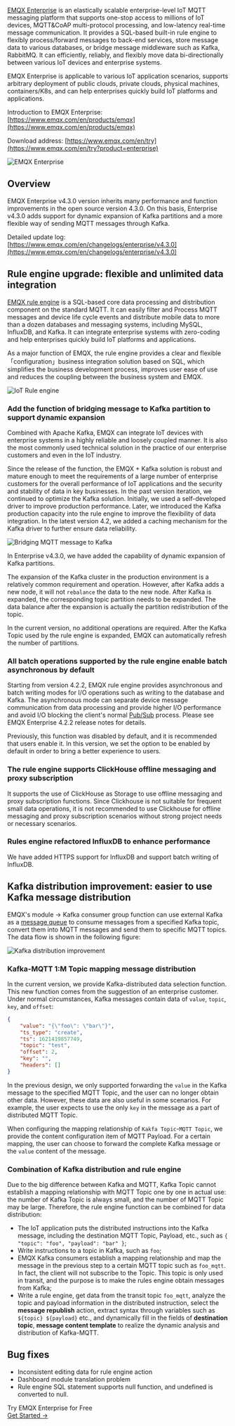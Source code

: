 [EMQX Enterprise](https://www.emqx.com/en/products/emqx) is an elastically scalable enterprise-level IoT MQTT messaging platform that supports one-stop access to millions of IoT devices, MQTT&CoAP multi-protocol processing, and low-latency real-time message communication. It provides a SQL-based built-in rule engine to flexibly process/forward messages to back-end services, store message data to various databases, or bridge message middleware such as Kafka, RabbitMQ. It can efficiently, reliably, and flexibly move data bi-directionally between various IoT devices and enterprise systems.

EMQX Enterprise is applicable to various IoT application scenarios, supports arbitrary deployment of public clouds, private clouds, physical machines, containers/K8s, and can help enterprises quickly build IoT platforms and applications.


Introduction to EMQX Enterprise: [https://www.emqx.com/en/products/emqx](https://www.emqx.com/en/products/emqx)

Download address: [https://www.emqx.com/en/try](https://www.emqx.com/en/try?product=enterprise)


![EMQX Enterprise](https://assets.emqx.com/images/4b87d5ae6dc17bb84f6414e4d8fc504c.png)


## Overview

EMQX Enterprise v4.3.0 version inherits many performance and function improvements in the open source version 4.3.0. On this basis, Enterprise v4.3.0 adds support for dynamic expansion of Kafka partitions and a more flexible way of sending MQTT messages through Kafka.

Detailed update log: [https://www.emqx.com/en/changelogs/enterprise/v4.3.0](https://www.emqx.com/en/changelogs/enterprise/v4.3.0)


## Rule engine upgrade: flexible and unlimited data integration

[EMQX rule engine](https://docs.emqx.com/en/enterprise/v4.3/rule/rule-engine.html) is a SQL-based core data processing and distribution component on the standard MQTT. It can easily filter and Process MQTT messages and device life cycle events and distribute mobile data to more than a dozen databases and messaging systems, including MySQL, InfluxDB, and Kafka. It can integrate enterprise systems with zero-coding and help enterprises quickly build IoT platforms and applications.

As a major function of EMQX, the rule engine provides a clear and flexible 「configuration」business integration solution based on SQL, which simplifies the business development process, improves user ease of use and reduces the coupling between the business system and EMQX.

![IoT Rule engine](https://assets.emqx.com/images/40b090be34291c0d202613e2598ff767.png)

### Add the function of bridging message to Kafka partition to support dynamic expansion

Combined with Apache Kafka, EMQX can integrate IoT devices with enterprise systems in a highly reliable and loosely coupled manner. It is also the most commonly used technical solution in the practice of our enterprise customers and even in the IoT industry.

Since the release of the function, the EMQX + Kafka solution is robust and mature enough to meet the requirements of a large number of enterprise customers for the overall performance of IoT applications and the security and stability of data in key businesses. In the past version iteration, we continued to optimize the Kafka solution. Initially, we used a self-developed driver to improve production performance. Later, we introduced the Kafka production capacity into the rule engine to improve the flexibility of data integration. In the latest version 4.2, we added a caching mechanism for the Kafka driver to further ensure data reliability.

![Bridging MQTT message to Kafka](https://assets.emqx.com/images/12d0fb25e06f518e620cf718b094b85c.png)

In Enterprise v4.3.0, we have added the capability of dynamic expansion of Kafka partitions.

The expansion of the Kafka cluster in the production environment is a relatively common requirement and operation. However, after Kafka adds a new node, it will not `rebalance` the data to the new node. After Kafka is expanded, the corresponding topic partition needs to be expanded. The data balance after the expansion is actually the partition redistribution of the topic.

In the current version, no additional operations are required. After the Kafka Topic used by the rule engine is expanded, EMQX can automatically refresh the number of partitions. 

### All batch operations supported by the rule engine enable batch asynchronous by default

Starting from version 4.2.2, EMQX rule engine provides asynchronous and batch writing modes for I/O operations such as writing to the database and Kafka. The asynchronous mode can separate device message communication from data processing and provide higher I/O performance and avoid I/O blocking the client's normal [Pub/Sub](https://www.emqx.com/en/blog/mqtt-5-introduction-to-publish-subscribe-model) process. Please see EMQX Enterprise 4.2.2 release notes for details.

Previously, this function was disabled by default, and it is recommended that users enable it. In this version, we set the option to be enabled by default in order to bring a better experience to users.

### The rule engine supports ClickHouse offline messaging and proxy subscription

It supports the use of ClickHouse as Storage to use offline messaging and proxy subscription functions. Since Clickhouse is not suitable for frequent small data operations, it is not recommended to use Clickhouse for offline messaging and proxy subscription scenarios without strong project needs or necessary scenarios.

### Rules engine refactored InfluxDB to enhance performance

We have added HTTPS support for InfluxDB and support batch writing of InfluxDB.


## Kafka distribution improvement: easier to use Kafka message distribution

EMQX's module -> Kafka consumer group function can use external Kafka as a [message queue](https://www.emqx.com/en/blog/mqtt5-feature-inflight-window-message-queue) to consume messages from a specified Kafka topic, convert them into MQTT messages and send them to specific MQTT topics. The data flow is shown in the following figure:

![Kafka distribution improvement](https://assets.emqx.com/images/9fe7501172ea1e95ec7052c733c1c8ec.png)

### Kafka-MQTT 1:M Topic mapping message distribution

In the current version, we provide Kafka-distributed data selection function. This new function comes from the suggestion of an enterprise customer. Under normal circumstances, Kafka messages contain data of `value`, `topic`, `key`, and `offset`:

```json
{
    "value": "{\"foo\": \"bar\"}",
    "ts_type": "create",
    "ts": 1621419857749,
    "topic": "test",
    "offset": 2,
    "key": "",
    "headers": []
}
```

In the previous design, we only supported forwarding the `value` in the Kafka message to the specified MQTT Topic, and the user can no longer obtain other data. However, these data are also useful in some scenarios. For example, the user expects to use the only `key`  in the message as a part of distributed MQTT Topic.

When configuring the mapping relationship of `Kakfa Topic`-`MQTT Topic`, we provide the content configuration item of MQTT Payload. For a certain mapping, the user can choose to forward the complete Kafka message or the `value` content of the message.

### Combination of Kafka distribution and rule engine

Due to the big difference between Kafka and MQTT, Kafka Topic cannot establish a mapping relationship with MQTT Topic one by one in actual use: the number of Kafka Topic is always small, and the number of MQTT Topic may be large. Therefore, the rule engine function can be combined for data distribution:

- The IoT application puts the distributed instructions into the Kafka message, including the destination MQTT Topic, Payload, etc., such as `{ "topic": "foo", "payload": "bar" }`;
- Write instructions to a topic in Kafka, such as `foo`;
- EMQX Kafka consumers establish a mapping relationship and map the message in the previous step to a certain MQTT topic such as `foo_mqtt`. In fact, the client will not subscribe to the Topic. This topic is only used in transit, and the purpose is to make the rules engine obtain messages from Kafka;
- Write a rule engine, get data from the transit topic `foo_mqtt`, analyze the topic and payload information in the distributed instruction, select the **message republish** action, extract syntax through variables such as `${topic} ${payload}` etc., and dynamically fill in the fields of **destination topic**, **message content template** to realize the dynamic analysis and distribution of Kafka-MQTT.



## Bug fixes

- Inconsistent editing data for rule engine action
- Dashboard module translation problem
- Rule engine SQL statement supports null function, and undefined is converted to null.


<section class="promotion">
    <div>
        Try EMQX Enterprise for Free
    </div>
    <a href="https://www.emqx.com/en/try?product=enterprise" class="button is-gradient px-5">Get Started →</a >
</section>
